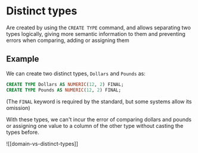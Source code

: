 # Distinct types
Are created by using the `CREATE TYPE` command, and allows separating two types logically, giving more semantic information to them and preventing errors when comparing, adding or assigning them

## Example
We can create two distinct types, `Dollars` and `Pounds` as:

```sql
CREATE TYPE Dollars AS NUMERIC(12, 2) FINAL;
CREATE TYPE Pounds AS NUMERIC(12, 2) FINAL;
```

(The `FINAL` keyword is required by the standard, but some systems allow its omission)  

With these types, we can't incur the error of comparing dollars and pounds or assigning one value to a column of the other type without casting the types before.

![[domain-vs-distinct-types]]
